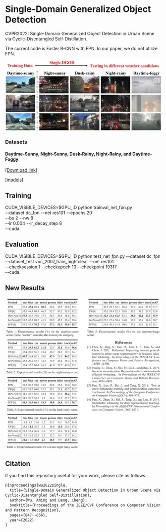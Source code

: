 # Single-Domain Generalized Object Detection

CVPR2022: Single-Domain Generalized Object Detection in Urban Scene via Cyclic-Disentangled Self-Distillation.

The current code is Faster R-CNN with FPN. In our paper, we do not utilize FPN.

<img src='./Single-DGOD.png' width=900/>

### Datasets

#### Daytime-Sunny, Night-Sunny, Dusk-Rainy, Night-Rainy, and Daytime-Foggy

[[Download link](https://drive.google.com/drive/folders/1IIUnUrJrvFgPzU8D6KtV0CXa8k1eBV9B)]

[[models](https://drive.google.com/drive/folders/1CahYwJN6LBbJNY2XqslrFEHxqY6JDhZn)]

## Training

CUDA_VISIBLE_DEVICES=$GPU_ID python trainval_net_fpn.py \
                    --dataset dc_fpn --net res101 --epochs 20 \
                    --bs 2 --nw 8 \
                    --lr 0.004 --lr_decay_step 8 \
                    --cuda

## Evaluation

CUDA_VISIBLE_DEVICES=$GPU_ID python test_net_fpn.py --dataset dc_fpn --dataset_test voc_2007_train_nightclear --net res101 \
                   --checksession 1 --checkepoch 10 --checkpoint 19317 \
                   --cuda

## New Results

<img src='./Results/Results.png' width=900/>

## Citation

If you find this repository useful for your work, please cite as follows:

```
@inproceedings{wu2022single,
  title={Single-Domain Generalized Object Detection in Urban Scene via Cyclic-Disentangled Self-Distillation},
  author={Wu, Aming and Deng, Cheng},
  booktitle={Proceedings of the IEEE/CVF Conference on Computer Vision and Pattern Recognition},
  pages={847--856},
  year={2022}
}

```
